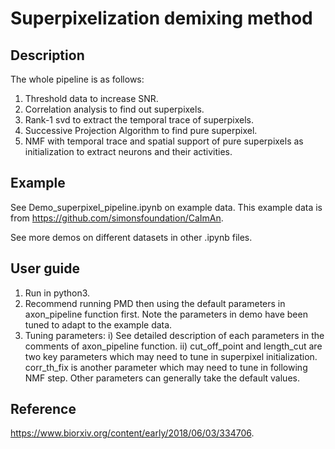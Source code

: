 # Superpixelization demixing method

## Description
The whole pipeline is as follows:
1. Threshold data to increase SNR.
2. Correlation analysis to find out superpixels.
3. Rank-1 svd to extract the temporal trace of superpixels.
4. Successive Projection Algorithm to find pure superpixel.
5. NMF with temporal trace and spatial support of pure superpixels as initialization to extract neurons and their activities.

## Example
See Demo_superpixel_pipeline.ipynb on example data.  This example data is from https://github.com/simonsfoundation/CaImAn.

See more demos on different datasets in other .ipynb files.

## User guide
1. Run in python3.
2. Recommend running PMD then using the default parameters in axon_pipeline function first. Note the parameters in demo have been tuned to adapt to the example data.
3. Tuning parameters:
i) See detailed description of each parameters in the comments of axon_pipeline function.
ii) cut_off_point and length_cut are two key parameters which may need to tune in superpixel initialization. corr_th_fix is another parameter which may need to tune in following NMF step. Other parameters can generally take the default values.

## Reference
https://www.biorxiv.org/content/early/2018/06/03/334706.


